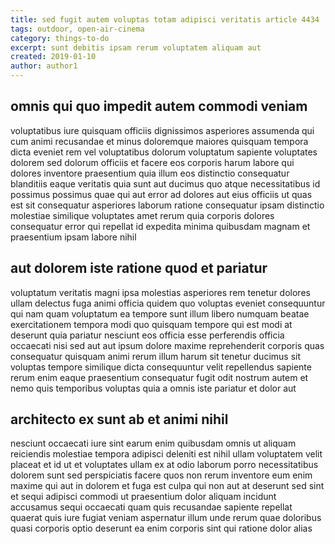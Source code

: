 ```yaml
---
title: sed fugit autem voluptas totam adipisci veritatis article 4434
tags: outdoor, open-air-cinema
category: things-to-do
excerpt: sunt debitis ipsam rerum voluptatem aliquam aut
created: 2019-01-10
author: author1
---
```


## omnis qui quo impedit autem commodi veniam

voluptatibus iure quisquam officiis dignissimos asperiores assumenda qui cum animi recusandae et minus doloremque maiores quisquam tempora dicta eveniet rem vel voluptatibus dolorum voluptatum sapiente voluptates dolorem sed dolorum officiis et facere eos corporis harum labore qui dolores inventore praesentium quia illum eos distinctio consequatur blanditiis eaque veritatis quia sunt aut ducimus quo atque necessitatibus id possimus possimus quae qui aut error ad dolores aut eius officiis ut quas est sit consequatur asperiores laborum ratione consequatur ipsam distinctio molestiae similique voluptates amet rerum quia corporis dolores consequatur error qui repellat id expedita minima quibusdam magnam et praesentium ipsam labore nihil

## aut dolorem iste ratione quod et pariatur

voluptatum veritatis magni ipsa molestias asperiores rem tenetur dolores ullam delectus fuga animi officia quidem quo voluptas eveniet consequuntur qui nam quam voluptatum ea tempore sunt illum libero numquam beatae exercitationem tempora modi quo quisquam tempore qui est modi at deserunt quia pariatur nesciunt eos officia esse perferendis officia occaecati nisi sed aut aut ipsum dolore maxime reprehenderit corporis quas consequatur quisquam animi rerum illum harum sit tenetur ducimus sit voluptas tempore similique dicta consequuntur velit repellendus sapiente rerum enim eaque praesentium consequatur fugit odit nostrum autem et nemo quis temporibus voluptas quia a omnis iste pariatur et dolor aut

## architecto ex sunt ab et animi nihil

nesciunt occaecati iure sint earum enim quibusdam omnis ut aliquam reiciendis molestiae tempora adipisci deleniti est nihil ullam voluptatem velit placeat et id ut et voluptates ullam ex at odio laborum porro necessitatibus dolorem sunt sed perspiciatis facere quos non rerum inventore eum enim maxime qui aut in dolorem et fuga est culpa qui non aut at deserunt sed sint et sequi adipisci commodi ut praesentium dolor aliquam incidunt accusamus sequi occaecati quam quis recusandae sapiente repellat quaerat quis iure fugiat veniam aspernatur illum unde rerum quae doloribus quasi corporis optio deserunt ea enim corporis sint qui ratione dolor alias
